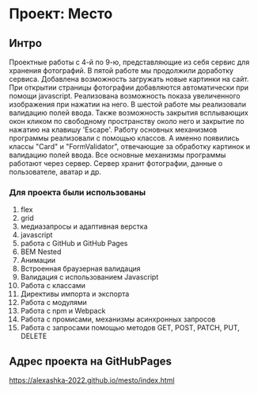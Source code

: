 # Проект: Место

## Интро
Проектные работы с 4-й по 9-ю, представляющие из себя 
сервис для хранения фотографий.
В пятой работе мы продолжили доработку сервиса. Добавлена 
возможность загружать новые картинки на сайт. При открытии 
страницы фотографии добавляются автоматически при помощи 
javascript. Реализована возможность показа увеличенного 
изображения при нажатии на него.
В шестой работе мы реализовали валидацию полей ввода.
Также возможность закрытия всплывающих окон кликом по
свободному пространству около него и закрытие по нажатию
на клавишу 'Escape'.
Работу основных механизмов программы реализовали с помощью классов.
А именно появились классы "Card" и "FormValidator", отвечающие за обработку 
картинок и валидацию полей ввода.
Все основные механизмы программы работают через сервер. Сервер хранит
фотографии, данные о пользователе, аватар и др.

### Для проекта были использованы 
1. flex
2. grid
3. медиазапросы и адаптивная верстка
4. javascript
5. работа с GitHub и GitHub Pages
6. BEM Nested
7. Анимации
8. Встроенная браузерная валидация
9. Валидация с использованием Javascript
10. Работа с классами
11. Директивы импорта и экспорта
12. Работа с модулями
13. Работа с npm и Webpack
14. Работа с промисами, механизмы асинхронных запросов
15. Работа с запросами помощью методов GET, POST, PATCH, PUT, DELETE 

## Адрес проекта на GitHubPages
https://alexashka-2022.github.io/mesto/index.html